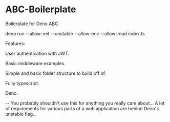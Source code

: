 # ABC-Boilerplate
Boilerplate for Deno ABC

deno run --allow-net --unstable --allow-env --allow-read index.ts


Features: 

User authentication with JWT.

Basic middleware examples.

Simple and basic folder structure to build off of. 

Fully typescript.

Deno.


-- You probably shouldn't use this for anything you really care about... A lot of requirements for various parts of a web application are behind Deno's unstable flag...
